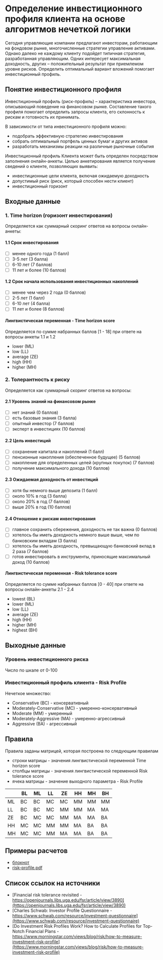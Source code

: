 # Определение инвестиционного профиля клиента на основе алгоритмов нечеткой логики

Сегодня управляющие компании предлагают инвесторам, работающим на фондовом рынке, многочисленные стратегии управление активами. 
Однако далеко не каждому клиенту подойдет типичная стратегия, разработанная управляющим. 
Одних интересует максимальная доходность, других – положительный результат при приемлемом уровне рисков. 
Определить оптимальный вариант вложений помогает инвестиционный профиль.

## Понятие инвестиционного профиля

Инвестиционный профиль (риск-профиль) – характеристика инвестора, описывающий поведение на финансовом рынке. 
Составление такого профиля помогает определить запросы клиента, его склонность к рискам и готовность их принимать.

В зависимости от типа инвестиционного профиля можно:
 
- подобрать эффективную стратегию инвестирования
- собрать оптимальный портфель ценных бумаг и других активов
- разработать механизмы реакции на различные рыночные события

Инвестиционный профиль Клиента может быть определен посредством заполнения онлайн-анкеты.
Целью анкетирования является получение сведений о клиенте, позволяющих выявить:

- инвестиционные цели клиента, включая ожидаемую доходность
- допустимый риск (риск, который способен нести клиент)
- инвестиционный горизонт

## Входные данные

### 1. Time horizon (горизонт инвестирования)

Определяется как суммарный скоринг ответов на вопросы онлайн-анкеты: 

#### 1.1 Срок инвестирования

- [ ] менее одного года (1 балл)
- [ ] 3-5 лет (3 балла)
- [ ] 6-10 лет (7 баллов)
- [ ] 11 лет и более (10 баллов)

#### 1.2 Срок начала использования инвестиционных накоплений

- [ ] менее чем через 2 года (0 баллов)
- [ ] 2-5 лет (1 балл)
- [ ] 6-10 лет (4 балла)
- [ ] 11 лет и более (8 баллов)

#### Лингвистическая переменная - Time horizon score
Определяется по сумме набранных баллов [1 - 18] при ответе на вопросы анкеты 1.1 и 1.2

- lower (ML) 
- low (LL)
- average (ZE)
- high (HH)
- higher (MH)

### 2. Толерантность к риску

Определяется как суммарный скоринг ответов на вопросы: 

#### 2.1 Уровень знаний на финансовом рынке
- [ ] нет знаний (0 баллов)
- [ ] есть базовые знания (3 балла)
- [ ] опытный инвестор (7 баллов)
- [ ] эксперт в инвестициях (10 баллов)

#### 2.2 Цель инвестиций
- [ ] сохранение капитала и накоплений (1 балл)
- [ ] пенсионные накопления (обеспеченное будущее) (5 баллов)
- [ ] накопление для определенных целей (крупных покупок) (7 баллов) 
- [ ] получение максимального дохода (10 баллов)

#### 2.3 Ожидаемая доходность от инвестиций
- [ ] хотя бы немного выше депозита (1 балл)
- [ ] около 10% в год (3 балла)
- [ ] около 20% в год (7 баллов)
- [ ] выше 20% в год (10 баллов)

#### 2.4 Отношение к рискам инвестирования
- [ ] главное сохранить сбережения, доходность не так важна (0 баллов)
- [ ] хотелось бы иметь доходность немного выше выше, чем по банковским вкладам (3 балла)
- [ ] хотелось бы иметь доходность, превыщающую банковский вклад в 2 раза (7 баллов)
- [ ] готов инвестировать в инструменты, приносящие максимальный доход (10 баллов)

#### Лингвистическая переменная - Risk tolerance score

Определяется по сумме набранных баллов [0 - 40] при ответе на вопросы онлайн-анкеты 2.1 - 2.4

- lowest (BL) 
- lower (ML)
- low (LL)
- average (ZE)
- high (HH)
- higher (MH)
- highest (BH)

## Выходные данные

### Уровень инвестиционного риска

Число по шкале от 0-100

### Инвестиционный профиль клиента - Risk Profile

Нечеткое множество:

- Conservative (BC) - консервативный
- Moderately-Conservative (MC) - умеренно-консервативный
- Moderate (MM) - умеренный
- Moderately-Aggressive (MA) - умеренно-агрессивный
- Aggressive (BA) - агрессивный 

## Правила

Правила заданы матрицей, которая построена по следующим правилам
- строки матрицы - значения лингвистической переменной Time horizon score
- столбцы матрицы - значения лингвистической переменной Risk tolerance score
- ячека матрицы - значение выходного параметра - Risk Profile 

|    | BL | ML | LL | ZE | HH | MH | BH |
|----|----|----|----|----|----|----|----|
| ML | BC | BC | MC | MC | MM | MM | MM |
| LL | BC | BC | MC | MM | MM | MA | MA |
| ZE | BC | MC | MC | MM | MA | MA | BA |
| HH | MC | MC | MM | MM | MA | BA | BA |
| MH | MC | MC | MM | MA | MA | BA | BA |


## Примеры расчетов

- [блокнот](risk-profile.ipynb)
- [risk-profile.pdf](/latex/risk-profile.pdf)

## Список ссылок на источники

- [Financial risk tolerance revisited - https://openjournals.libs.uga.edu/fsr/article/view/3890](https://openjournals.libs.uga.edu/fsr/article/view/3890)
- [Charles Schwab: Investor Profile Questionnaire - https://www.schwab.com/resource/investment-questionnaire](https://www.schwab.com/resource/investment-questionnaire)
- [Do Investment Risk Profiles Work? How to Calculate Profiles for Top-Notch Financial Plans - https://www.morningstar.com/views/blog/risk/how-to-measure-investment-risk-profile](https://www.morningstar.com/views/blog/risk/how-to-measure-investment-risk-profile)
